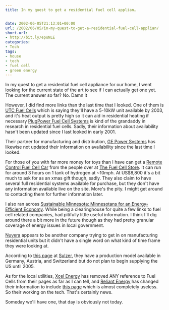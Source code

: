 ```yaml
---
title: In my quest to get a residential fuel cell applian…


date: 2002-06-05T21:13:01+00:00
url: /2002/06/05/in-my-quest-to-get-a-residential-fuel-cell-applian/
short-url:
- http://bit.ly/epuNLE
categories:
- Tech
tags:
- house
- tech
- fuel cell
- green energy
---
```

In my quest to get a residential fuel cell appliance for our home, I went looking for the current state of the art to see if I can actually get one yet. The current answer so far? No. Damn it

However, I did find more links than the last time that I looked. One of them is <a href="http://www.utcfuelcells.com/index.shtml">UTC Fuel Cells</a> which is saying they'll have a 5-10kW unit available by 2003, and it's heat output is pretty high so it can aid in residential heating if necessary <a href="http://www.plugpower.com/index.cfm">PlugPower Fuel Cell Systems</a> is kind of the grandaddy in research in residential fuel cells. Sadly, their information about availability hasn't been updated since I last looked in early 2001.

Their partner for manufacturing and distribution, <a href="http://www.gepower.com/home/index.html">GE Power Systems</a> has likewise not updated their information on availability since the last time I looked.

For those of you with far more money for toys than I have can get a <a href="http://www.fuelcellstore.com/products/b3%2031/remote_car.html">Remote Control Fuel Cell Car</a> from the people over at <a href="http://www.fuelcellstore.com">The Fuel Cell Store</a>. It can run for around 3 hours on 1 tank of hydrogen at ~10mph. At US$8,800 it's a bit much to ask for as an xmas gift though, sadly. They also claim to have several full residential systems available for purchase, but they don't have any information available live on the site. More's the pity. I might get around to contacting them for further information later.

I also ran across <a href="http://www.me3.org">Sustainable Minnesota: Minnesotans for an Energy-Efficient Economy</a>. While being a clearinghouse for quite a few links to fuel cell related companies, had pitifully little useful information. I think I'll dig around there a bit more in the future though as they had pretty granular coverage of energy issues in local government.

<a href="http://www.nuvera.com">Nuvera</a> appears to be another company trying to get in on manufacturing residential units but it didn't have a single word on what kind of time frame they were looking at.

According to <a href="http://www.sulzer.com/com/ProductsAndServices/IndustrialTechnology/Services/Hexis/product_list.html">this page</a> at <a href="http://sulzer.com">Sulzer</a>, they have a production model available in Germany, Austria, and Switzerland but do not plan to begin supplying the US until 2005.

As for the local utilities, <a href="http://www.xcelenergy.com">Xcel Energy</a> has removed ANY reference to Fuel Cells from their pages as far as I can tell, and <a href="http://www.reliantenergy">Reliant Energy</a> has changed their information to include <a href="http://entex.reliantenergy.com/fuelcell/index.html">this page</a> which is almost completely useless. So their working on the tech. That's certainly news.

Someday we'll have one, that day is obviously not today.